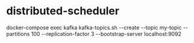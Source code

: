 # distributed-scheduler
docker-compose exec kafka kafka-topics.sh --create --topic my-topic --partitions 100 --replication-factor 3 --bootstrap-server localhost:9092